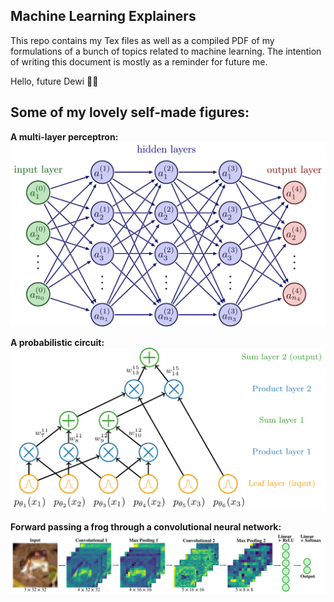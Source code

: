 ## Machine Learning Explainers

This repo contains my Tex files as well as a compiled PDF of my formulations of a bunch of topics related to machine learning. The intention of writing this document is mostly as a reminder for future me.

Hello, future Dewi 💃🏽

## Some of my lovely self-made figures:

**A multi-layer perceptron:**
![pic_1](figures/neural_nets/neural_net_1.png)

**A probabilistic circuit:**
![pic_3](figures/neural_nets/pc_example_layered.png)

**Forward passing a frog through a convolutional neural network:**
![pic_2](figures/neural_nets/CNN_frog.png)